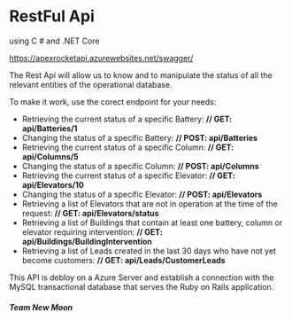# RestFul Api
using C # and .NET Core 

https://apexrocketapi.azurewebsites.net/swagger/

The Rest Api will allow us to know and to manipulate the status of all the relevant entities of the operational database.

To make it work, use the corect endpoint for your needs:

- Retrieving the current status of a specific Battery: **// GET: api/Batteries/1**
- Changing the status of a specific Battery: **// POST: api/Batteries**
- Retrieving the current status of a specific Column: **// GET: api/Columns/5**
- Changing the status of a specific Column: **// POST: api/Columns**
- Retrieving the current status of a specific Elevator: **// GET: api/Elevators/10**
- Changing the status of a specific Elevator: **// POST: api/Elevators**
- Retrieving a list of Elevators that are not in operation at the time of the request: **// GET: api/Elevators/status**
- Retrieving a list of Buildings that contain at least one battery, column or elevator requiring intervention: **//  GET: api/Buildings/BuildingIntervention**
- Retrieving a list of Leads created in the last 30 days who have not yet become customers: **// GET: api/Leads/CustomerLeads**

This API is debloy on a Azure Server and establish a connection with the MySQL transactional database that serves the Ruby on Rails application.


###### ***Team New Moon***
